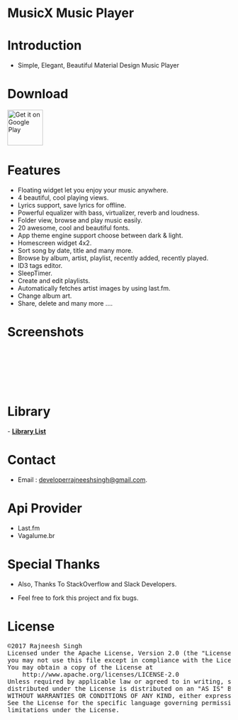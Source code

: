 # MusicX Music Player

# Introduction
- Simple, Elegant, Beautiful Material Design Music Player

# Download

<p><a href="https://play.google.com/store/apps/details?id=com.rks.musicx"><img alt="Get it on Google Play" src="https://play.google.com/intl/en_us/badges/images/generic/en_badge_web_generic.png" height="80" data-canonical-src="https://play.google.com/intl/en_us/badges/images/apps/en-play-badge.png" style="max-width:100%;"></a></p>

# Features
- Floating widget let you enjoy your music anywhere.
- 4 beautiful, cool playing views.
- Lyrics support, save lyrics for offline.
- Powerful equalizer with bass, virtualizer, reverb and loudness.
- Folder view, browse and play music easily.
- 20 awesome, cool and beautiful fonts.
- App theme engine support choose between dark & light.
- Homescreen widget 4x2.
- Sort song by date, title and many more.
- Browse by album, artist, playlist, recently added, recently played.
- ID3 tags editor.
- SleepTimer.
- Create and edit playlists.
- Automatically fetches artist images by using last.fm.
- Change album art.
- Share, delete and many more .... 

# Screenshots
<p>
<img alt ="" src = "https://lh3.googleusercontent.com/_f0CVeUMgdWu4Dj8UUJvZA0GmH0C0bc6B3pYBA9F6tEUyzJfDv8jD27DTdMkC7K1Uh4=h900" style="max-width:25%;">

<img alt="" src="https://lh3.googleusercontent.com/CxbME-OuvCQTGHzTN1o6YiMP-VxbSUqmpDUxJkfmvk6HsBjuxkCdzXR3HsjgDYKliFTk=h900" style="max-width:25%;">
</p>
<p>
<img alt="" src="https://lh3.googleusercontent.com/v3e3PbCuXFjtf7gOeOCCD5mMMNgEeETpSWnkNoiHoXEgfw3NvOXamnb8edw-CbktS8k=h900" style="max-width:25%;">
</p>
<p>
<img alt="" src="https://lh3.googleusercontent.com/A6Ne2M4xeFYCpSbABZUL8YwRRjYZkMvDn6dowTcZmSzhtt0rBMqzbLpy16yLVIlzVQ=h900" style="max-width:25%;">
</p>
<p>
<img alt="" src="https://lh3.googleusercontent.com/tMIJC9eOwk1FAuMg94c84vdeiReJUpOMo6rU8heif_oFDu_Qcl2JsUgeXcyVbH4aQxw=h900" style="max-width:25%;">
</p>
<p>
<img alt="" src="https://lh3.googleusercontent.com/s19CjGQQm8r_2U5qsGHZu5Klv1TscGjqSnddSiEUJrnrSJMF3nxTaJf9ovjhb5XT8g=h900" style="max-width:25%;">
</p>
<p>
<img alt="" src="https://lh3.googleusercontent.com/ms9XiYqPOK7aYQSDefxSbwnLyHF-EvoRvB-6vmO0rWj9t1c9O1CBgknbCY5TMZf61A=h900"
style="max_width:25%;">
</p>

# Library
<p>
- <a href="https://github.com/RajneeshSingh007/MusicX-Music-Player/blob/master/app/src/main/assets/licenses.html"><b>Library List</b></a>
 </p>
 
# Contact 
- Email : developerrajneeshsingh@gmail.com.</b>

# Api Provider 
- Last.fm
- Vagalume.br

# Special Thanks
- Also, Thanks To StackOverflow and Slack Developers.

 
- Feel free to fork this project and fix bugs.

# License
<pre>©2017 Rajneesh Singh 
Licensed under the Apache License, Version 2.0 (the "License");
you may not use this file except in compliance with the License.
You may obtain a copy of the License at
    http://www.apache.org/licenses/LICENSE-2.0
Unless required by applicable law or agreed to in writing, software
distributed under the License is distributed on an "AS IS" BASIS,
WITHOUT WARRANTIES OR CONDITIONS OF ANY KIND, either express or implied.
See the License for the specific language governing permissions and
limitations under the License.</pre>
